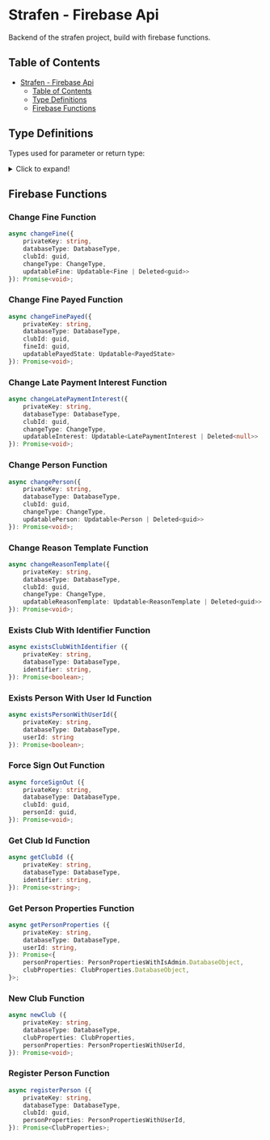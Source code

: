 # Strafen - Firebase Api

Backend of the strafen project, build with firebase functions.

## Table of Contents
- [Strafen - Firebase Api](#strafen-firebase-api)
    - [Table of Contents](#table-of-contents)
    - [Type Definitions](#type-definitions)
    - [Firebase Functions](#firebase-functions)


## Type Definitions

Types used for parameter or return type:

<details>
    <summary>Click to expand!</summary>

### Amount
```typescript
interface Amount {
    value: number,
    subUnitValue: number
}

Amount.fromNumber(12.50); // 12.50 (€ / $ / ...)
```

### ChangeType
```typescript
interface ChangeType {
    value: 'delete' | 'update'
}

ChangeType.fromString('update'); // Change type `update`
```

### ClubProperties
```typescript
interface ClubProperties {
    id: guid,
    name: string,
    identifier: string,
    regionCode: string,
    inAppPaymentActive: boolean
}
```

### DatabaseType
```typescript
interface DatabaseType {
    value: 'release' | 'debug' | 'testing'
}

DatabaseType.fromString('release'); // Database type `release`
```

### Fine
```typescript
interface Fine {
    id: guid,
    personId: guid,
    payedState: Updatable<PayedState>,
    number: number,
    date: Date,
    fineReason: FineReason
}
```

### FineReason
```typescript
interface FineReason {
    value: {
        reasonTemplateId: guid
    } | {
        reasonMessage: string,
        amount: Amount,
        importance: Importance
    }
}
```

### guid
```typescript
interface guid {
    guidString: string
}

guid.fromString('30950db9-e8f3-4408-9ace-8d34f286f0ff'); // `30950DB9-E8F3-4408-9ACE-8D34F286F0FF`
```

### Importance
```typescript
interface Importance {
    value: 'high' | 'medium' | 'low'
}

Importance.fromString('medium'); // Importance `medium`
```

### LatePaymentInterest
```typescript
interface TimePeriod {
    value: number,
    unit: 'day' | 'month' | 'year'
}

interface LatePaymentInterest {
    interestFreePeriod: TimePeriod,
    interestPeriod: TimePeriod,
    interestRate: number,
    compoundInterest: boolean
}
```

### PayedState
```typescript
interface PayedState {
    property: {
        state: 'payed',
        inApp: boolean,
        payDate: Date,
    } | {
        state: 'unpayed',
    } | {
        state: 'settled',
    }
}
```

### Person
```typescript
interface Person {
    id: guid,
    name: PersonName
}
```

### PersonName
```typescript
interface PersonName {
    first: string,
    last?: string
}
```

### PersonPropertiesWithIsAdmin
```typescript
interface PersonPropertiesWithIsAdmin {
    id: guid,
    signInDate: Date,
    isAdmin: boolean,
    name: PersonName
}
```

### PersonPropertiesWithUserId
```typescript
interface PersonPropertiesWithUserId {
    id: guid,
    signInDate: Date,
    userId: string,
    name: PersonName
}
```

### ReasonTemplate
```typescript
interface ReasonTemplate {
    id: guid,
    reasonMessage: string,
    amount: Amount,
    importance: Importance
}
```

### Updatable
```typescript
interface Updatable<T> {
    property: T,
    updateProperties: {
        timestamp: Date,
        personId: guid
    }
}
```
</details>

## Firebase Functions

### Change Fine Function
```typescript
async changeFine({
    privateKey: string,
    databaseType: DatabaseType,
    clubId: guid,
    changeType: ChangeType,
    updatableFine: Updatable<Fine | Deleted<guid>>
}): Promise<void>;
```

### Change Fine Payed Function
```typescript
async changeFinePayed({
    privateKey: string,
    databaseType: DatabaseType,
    clubId: guid,
    fineId: guid,
    updatablePayedState: Updatable<PayedState>
}): Promise<void>;
```

### Change Late Payment Interest Function
```typescript
async changeLatePaymentInterest({
    privateKey: string,
    databaseType: DatabaseType,
    clubId: guid,
    changeType: ChangeType,
    updatableInterest: Updatable<LatePaymentInterest | Deleted<null>>
}): Promise<void>;
```

### Change Person Function
```typescript
async changePerson({
    privateKey: string,
    databaseType: DatabaseType,
    clubId: guid,
    changeType: ChangeType,
    updatablePerson: Updatable<Person | Deleted<guid>>
}): Promise<void>;
```

### Change Reason Template Function
```typescript
async changeReasonTemplate({
    privateKey: string,
    databaseType: DatabaseType,
    clubId: guid,
    changeType: ChangeType,
    updatableReasonTemplate: Updatable<ReasonTemplate | Deleted<guid>>
}): Promise<void>;
```

### Exists Club With Identifier Function
```typescript
async existsClubWithIdentifier ({
    privateKey: string,
    databaseType: DatabaseType,
    identifier: string,
}): Promise<boolean>;
```

### Exists Person With User Id Function
```typescript
async existsPersonWithUserId({
    privateKey: string,
    databaseType: DatabaseType,
    userId: string
}): Promise<boolean>;
```

### Force Sign Out Function
```typescript
async forceSignOut ({
    privateKey: string,
    databaseType: DatabaseType,
    clubId: guid,
    personId: guid,
}): Promise<void>;
```

### Get Club Id Function
```typescript
async getClubId ({
    privateKey: string,
    databaseType: DatabaseType,
    identifier: string,
}): Promise<string>;
```

### Get Person Properties Function
```typescript
async getPersonProperties ({
    privateKey: string,
    databaseType: DatabaseType,
    userId: string,
}): Promise<{
    personProperties: PersonPropertiesWithIsAdmin.DatabaseObject,
    clubProperties: ClubProperties.DatabaseObject,
}>;
```

### New Club Function
```typescript
async newClub ({
    privateKey: string,
    databaseType: DatabaseType,
    clubProperties: ClubProperties,
    personProperties: PersonPropertiesWithUserId,
}): Promise<void>;
```

### Register Person Function
```typescript
async registerPerson ({
    privateKey: string,
    databaseType: DatabaseType,
    clubId: guid,
    personProperties: PersonPropertiesWithUserId,
}): Promise<ClubProperties>;
```
